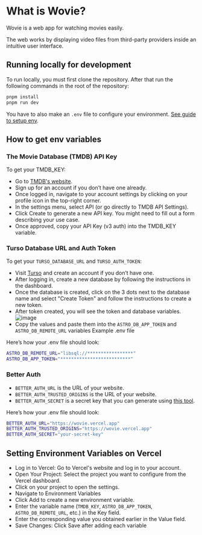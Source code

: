 # What is Wovie?

Wovie is a web app for watching movies easily.

The web works by displaying video files from third-party providers inside an intuitive user interface.

## Running locally for development

To run locally, you must first clone the repository. After that run the following commands in the root of the repository:

```bash
pnpm install
pnpm run dev
```

You have to also make an `.env` file to configure your environment. [See guide to setup env](#how-to-get-env-variables).

## How to get env variables

### The Movie Database (TMDB) API Key

To get your TMDB_KEY:

- Go to [TMDB's website](https://www.themoviedb.org/).
- Sign up for an account if you don’t have one already.
- Once logged in, navigate to your account settings by clicking on your profile icon in the top-right corner.
- In the settings menu, select API (or go directly to TMDB API Settings).
- Click Create to generate a new API key. You might need to fill out a form describing your use case.
- Once approved, copy your API Key (v3 auth) into the TMDB_KEY variable.

### Turso Database URL and Auth Token

To get your `TURSO_DATABASE_URL` and `TURSO_AUTH_TOKEN`:

- Visit [Turso](https://turso.tech/) and create an account if you don’t have one.
- After logging in, create a new database by following the instructions in the dashboard.
- Once the database is created, click on the 3 dots next to the database name and select "Create Token" and follow the instructions to create a new token.
- After token created, you will see the token and database variables.
  ![image](https://github.com/user-attachments/assets/6b603765-2022-4aba-bb40-d1439f433e1a)
- Copy the values and paste them into the `ASTRO_DB_APP_TOKEN` and `ASTRO_DB_REMOTE_URL` variables
  Example .env file

Here’s how your .env file should look:

```bash
ASTRO_DB_REMOTE_URL="libsql://*****************"
ASTRO_DB_APP_TOKEN="**************************"
```

### Better Auth

- `BETTER_AUTH_URL` is the URL of your website.
- `BETTER_AUTH_TRUSTED_ORIGINS` is the URL of your website.
- `BETTER_AUTH_SECRET` is a secret key that you can generate using [this tool](https://generate-random.org/encryption-key-generator).

Here’s how your .env file should look:

```bash
BETTER_AUTH_URL="https://wovie.vercel.app"
BETTER_AUTH_TRUSTED_ORIGINS="https://wovie.vercel.app"
BETTER_AUTH_SECRET="your-secret-key"
```

## Setting Environment Variables on Vercel

- Log in to Vercel: Go to Vercel's website and log in to your account.
- Open Your Project: Select the project you want to configure from the Vercel dashboard.
- Click on your project to open the settings.
- Navigate to Environment Variables
- Click Add to create a new environment variable.
- Enter the variable name (`TMDB_KEY`, `ASTRO_DB_APP_TOKEN`, `ASTRO_DB_REMOTE_URL`, etc.) in the Key field.
- Enter the corresponding value you obtained earlier in the Value field.
- Save Changes: Click Save after adding each variable
